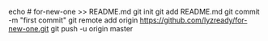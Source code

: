 echo # for-new-one >> README.md
git init
git add README.md
git commit -m "first commit"
git remote add origin https://github.com/lyzready/for-new-one.git
git push -u origin master
